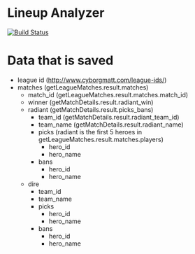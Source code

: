 Lineup Analyzer
================

[![Build Status](https://travis-ci.org/scsper/dota-lineup-analyzer.svg?branch=master)](https://travis-ci.org/scsper/dota-lineup-analyzer)


Data that is saved
====================

- league id (http://www.cyborgmatt.com/league-ids/)
- matches (getLeagueMatches.result.matches)
    - match_id (getLeagueMatches.result.matches.match_id)
    - winner  (getMatchDetails.result.radiant_win)
    - radiant (getMatchDetails.result.picks_bans)
        - team_id (getMatchDetails.result.radiant_team_id)
        - team_name (getMatchDetails.result.radiant_name)
        - picks (radiant is the first 5 heroes in getLeagueMatches.result.matches.players)
            - hero_id
            - hero_name
        - bans
            - hero_id
            - hero_name
    - dire
        - team_id
        - team_name
        - picks
            - hero_id
            - hero_name
        - bans
            - hero_id
            - hero_name


